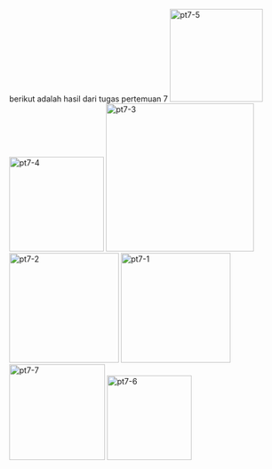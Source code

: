 berikut adalah hasil dari tugas pertemuan 7
<img width="167" alt="pt7-5" src="https://github.com/andreezaEza/pertemuan7/assets/146609210/3c776183-2ca8-494e-a4b3-875c880278c8">
<img width="170" alt="pt7-4" src="https://github.com/andreezaEza/pertemuan7/assets/146609210/1db8ebb9-f89c-4f6c-80e0-f4a0a26cb3f7">
<img width="266" alt="pt7-3" src="https://github.com/andreezaEza/pertemuan7/assets/146609210/7b667894-f6c4-4640-bf47-f61bd803f00b">
<img width="197" alt="pt7-2" src="https://github.com/andreezaEza/pertemuan7/assets/146609210/d0fe7c87-1978-4583-b300-b1ba8fa560a3">
<img width="197" alt="pt7-1" src="https://github.com/andreezaEza/pertemuan7/assets/146609210/9eb6ab57-ce77-46ac-adde-5a0cdaac7720">
<img width="172" alt="pt7-7" src="https://github.com/andreezaEza/pertemuan7/assets/146609210/91fbbe12-e9bf-46d1-a1bc-9976380feeeb">
<img width="152" alt="pt7-6" src="https://github.com/andreezaEza/pertemuan7/assets/146609210/dd59ef43-24e1-4ca9-9068-587dc8caee03">
